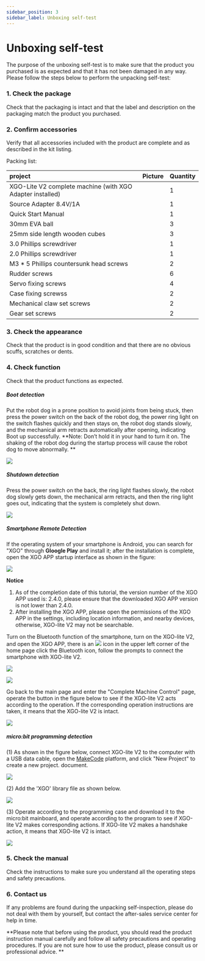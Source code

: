 ```yaml
---
sidebar_position: 3
sidebar_label: Unboxing self-test
---
```



#  Unboxing self-test

The purpose of the unboxing self-test is to make sure that the product you purchased is as expected and that it has not been damaged in any way. Please follow the steps below to perform the unpacking self-test:

### 1. Check the package

Check that the packaging is intact and that the label and description on the packaging match the product you purchased.

### 2. Confirm accessories

Verify that all accessories included with the product are complete and as described in the kit listing.

Packing list:

| project                                                   | Picture | Quantity |
| :-------------------------------------------------------- | ------- | -------- |
| XGO-Lite V2 complete machine (with XGO Adapter installed) |         | 1        |
| Source Adapter 8.4V/1A                                    |         | 1        |
| Quick Start Manual                                        |         | 1        |
| 30mm EVA ball                                             |         | 3        |
| 25mm side length wooden cubes                             |         | 3        |
| 3.0 Phillips screwdriver                                  |         | 1        |
| 2.0 Phillips screwdriver                                  |         | 1        |
| M3 * 5 Phillips countersunk head screws                    |         | 2        |
| Rudder screws                                              |         | 6        |
| Servo fixing screws                                        |         | 4        |
| Case fixing screwss                                        |         | 2        |
| Mechanical claw set screws                                 |         | 2        |
| Gear set screws                                            |         | 2        |

### 3. Check the appearance

Check that the product is in good condition and that there are no obvious scuffs, scratches or dents.

### 4. Check function

Check that the product functions as expected.

##### Boot detection

Put the robot dog in a prone position to avoid joints from being stuck, then press the power switch on the back of the robot dog, the power ring light on the switch flashes quickly and then stays on, the robot dog stands slowly, and the mechanical arm retracts automatically after opening, indicating Boot up successfully. **Note: Don’t hold it in your hand to turn it on. The shaking of the robot dog during the startup process will cause the robot dog to move abnormally. **

![](./images/microbit-xgo-lite2-detection-01.gif)

##### Shutdown detection

Press the power switch on the back, the ring light flashes slowly, the robot dog slowly gets down, the mechanical arm retracts, and then the ring light goes out, indicating that the system is completely shut down.

![](./images/microbit-xgo-lite2-detection-02.gif)

##### Smartphone Remote Detection

If the operating system of your smartphone is Android, you can search for "XGO" through **Gloogle Play** and install it; after the installation is complete, open the XGO APP startup interface as shown in the figure:

![](.\images\microbit-xgo-lite-v2-app-1.png)

**Notice**

1. As of the completion date of this tutorial, the version number of the XGO APP used is: 2.4.0, please ensure that the downloaded XGO APP version is not lower than 2.4.0.
2. After installing the XGO APP, please open the permissions of the XGO APP in the settings, including location information, and nearby devices, otherwise, XGO-lite V2 may not be searchable.

Turn on the Bluetooth function of the smartphone, turn on the XGO-lite V2, and open the XGO APP, there is an ![](.\images\microbit-xgo-lite-v2-app-2.png) icon in the upper left corner of the home page click the Bluetooth icon, follow the prompts to connect the smartphone with XGO-lite V2.

![](.\images\microbit-xgo-lite-v2-app-3.png)

![](.\images\microbit-xgo-lite-v2-app-4.png)



Go back to the main page and enter the "Complete Machine Control" page, operate the button in the figure below to see if the XGO-lite V2 acts according to the operation. If the corresponding operation instructions are taken, it means that the XGO-lite V2 is intact.

![](.\images\microbit-xgo-lite-v2-app-5.png)



##### micro:bit programming detection

(1) As shown in the figure below, connect XGO-lite V2 to the computer with a USB data cable, open the [MakeCode](https://makecode.microbit.org/#) platform, and click "New Project" to create a new project. document.

![](./images/microbit-xgo-lite2-examine-01.png)

(2) Add the 'XGO' library file as shown below.

![](./images/microbit-xgo-lite2-examine-02.png)

(3) Operate according to the programming case and download it to the micro:bit mainboard, and operate according to the program to see if XGO-lite V2 makes corresponding actions. If XGO-lite V2 makes a handshake action, it means that XGO-lite V2 is intact.

![](./images/microbit-xgo-lite2-examine-03.png)

### 5. Check the manual

Check the instructions to make sure you understand all the operating steps and safety precautions.

### 6. Contact us

If any problems are found during the unpacking self-inspection, please do not deal with them by yourself, but contact the after-sales service center for help in time.

**Please note that before using the product, you should read the product instruction manual carefully and follow all safety precautions and operating procedures. If you are not sure how to use the product, please consult us or professional advice. **

